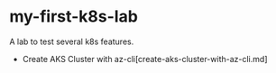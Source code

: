 # my-first-k8s-lab

A lab to test several k8s features.

* Create AKS Cluster with az-cli[create-aks-cluster-with-az-cli.md]
